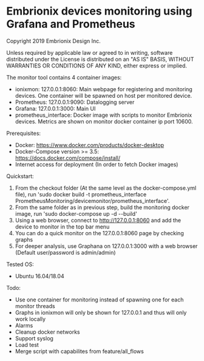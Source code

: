 # Embrionix devices monitoring using Grafana and Prometheus

Copyright 2019 Embrionix Design Inc.


Unless required by applicable law or agreed to in writing, software
distributed under the License is distributed on an "AS IS" BASIS,
WITHOUT WARRANTIES OR CONDITIONS OF ANY KIND, either express or implied.

The monitor tool contains 4 container images:
* ionixmon: 127.0.0.1:8060: Main webpage for registering and monitoring devices.  One container will be spawned on host per monitored device.
* Prometheus: 127.0.0.1:9090: Datalogging server
* Grafana: 127.0.0.1:3000: Main UI
* prometheus_interface: Docker image with scripts to monitor Embrionix devices.  Metrics are shown on monitor docker container ip port 10600.

Prerequisites:
* Docker: https://www.docker.com/products/docker-desktop
* Docker-Compose version >= 3.5: https://docs.docker.com/compose/install/
* Internet access for deployment (In order to fetch Docker images)	

Quickstart:
1. From the checkout folder (At the same level as the docker-compose.yml file), run 'sudo docker build -t prometheus_interface PrometheusMonitoring/devicemonitor/prometheus_interface'.
1. From the same folder as in previous step, build the monitoring docker image, run 'sudo docker-compose up -d --build'
1. Using a web browser, connect to http://127.0.0.1:8060 and add the device to monitor in the top bar menu
1. You can do a quick monitor on the 127.0.0.1:8060 page by checking graphs
1. For deeper analysis, use Graphana on 127.0.0.1:3000 with a web browser (Default user/password is admin/admin)

Tested OS:
* Ubuntu 16.04/18.04

Todo:
* Use one container for monitoring instead of spawning one for each monitor threads
* Graphs in ionixmon will only be shown for 127.0.0.1 and thus will only work locally
* Alarms
* Cleanup docker networks
* Support syslog
* Load test
* Merge script with capabilites from feature/all_flows
